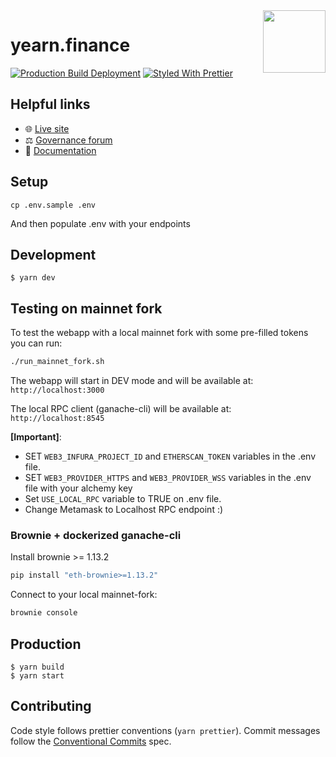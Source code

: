 <span>
    <img align="right" src="app/images/icon-512x512.png" height="100" />
</span>

# yearn.finance

[![Production Build Deployment](https://github.com/iearn-finance/yearn-finance/workflows/Production%20Build%20Deployment/badge.svg)](https://github.com/iearn-finance/yearn-finance/actions?query=workflow%3A%22Production+Build+Deployment%22)
[![Styled With Prettier](https://img.shields.io/badge/code_style-prettier-ff69b4.svg)](https://prettier.io/)

## Helpful links

- 🌐 [Live site](https://yearn.finance)
- ⚖️ [Governance forum](https://gov.yearn.finance)
- 📑 [Documentation](https://docs.yearn.finance)

## Setup

```
cp .env.sample .env
```

And then populate .env with your endpoints

## Development

```
$ yarn dev
```

## Testing on mainnet fork

To test the webapp with a local mainnet fork with some pre-filled tokens you can run:

```bash
./run_mainnet_fork.sh
```

The webapp will start in DEV mode and will be available at: `http://localhost:3000`

The local RPC client (ganache-cli) will be available at: `http://localhost:8545`

**[Important]**:

- SET `WEB3_INFURA_PROJECT_ID` and `ETHERSCAN_TOKEN` variables in the .env file.
- SET `WEB3_PROVIDER_HTTPS` and `WEB3_PROVIDER_WSS` variables in the .env file with your alchemy key
- Set `USE_LOCAL_RPC` variable to TRUE on .env file.
- Change Metamask to Localhost RPC endpoint :)

### Brownie + dockerized ganache-cli

Install brownie >= 1.13.2

```bash
pip install "eth-brownie>=1.13.2"
```

Connect to your local mainnet-fork:

```bash
brownie console
```

## Production

```
$ yarn build
$ yarn start
```

## Contributing

Code style follows prettier conventions (`yarn prettier`). Commit messages follow the [Conventional Commits](https://www.conventionalcommits.org/en/v1.0.0/) spec.
